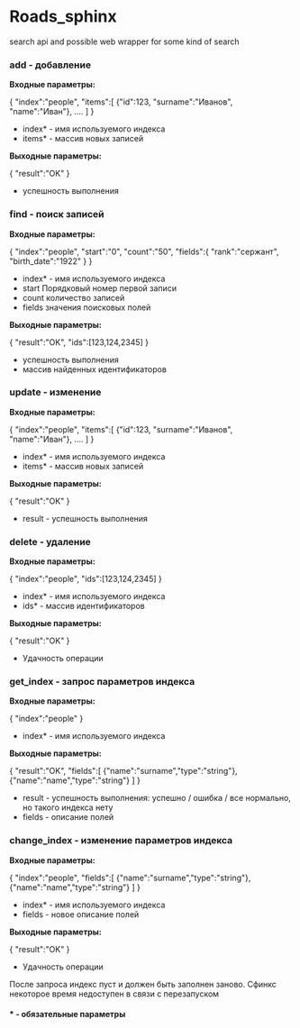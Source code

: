 Roads_sphinx
============

search api and possible web wrapper for some kind of search

### add - добавление

**Входные параметры:**

{ "index":"people", "items":[ {"id":123, "surname":"Иванов", "name":"Иван"}, .... ] }

 - index* - имя используемого индекса
 - items* - массив новых записей
      
**Выходные параметры:**

{ "result":"OK" }
 - успешность выполнения

### find - поиск записей
**Входные параметры:**

{ "index":"people", "start":"0", "count":"50", "fields":{ "rank":"сержант", "birth_date":"1922" } }

 - index* - имя используемого индекса
 - start  Порядковый номер первой записи
 - count  количество записей
 - fields значения поисковых полей
      
**Выходные параметры:**

{ "result":"OK", "ids":[123,124,2345] }
 - успешность выполнения
 - массив найденных идентификаторов
  
### update - изменение

**Входные параметры:**

{ "index":"people", "items":[ {"id":123, "surname":"Иванов", "name":"Иван"}, .... ] }

 - index* - имя используемого индекса
 - items* - массив новых записей
      
**Выходные параметры:**

{ "result":"OK" }
 - result - успешность выполнения

### delete - удаление

**Входные параметры:**

{ "index":"people", "ids":[123,124,2345] }

 - index* - имя используемого индекса
 - ids* - массив идентификаторов

**Выходные параметры:**

{ "result":"OK" }

 - Удачность операции

### get_index - запрос параметров индекса

**Входные параметры:**

{ "index":"people" }

 - index* - имя используемого индекса
 
**Выходные параметры:**

{ "result":"OK", "fields":[ {"name":"surname","type":"string"}, {"name":"name","type":"string"} ] }
 
 - result - успешность выполнения: успешно / ошибка / все нормально, но такого индекса нету
 - fields - описание полей

### change_index - изменение параметров индекса

**Входные параметры:**

{ "index":"people", "fields":[ {"name":"surname","type":"string"}, {"name":"name","type":"string"} ] }

 - index* - имя используемого индекса
 - fields - новое описание полей

**Выходные параметры:**

{ "result":"OK" }

 - Удачность операции

После запроса индекс пуст и должен быть заполнен заново. Сфинкс некоторое время недоступен в связи с перезапуском

#### * - обязательные параметры

